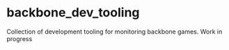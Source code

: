 # backbone_dev_tooling
Collection of development tooling for monitoring backbone games. 
Work in progress
